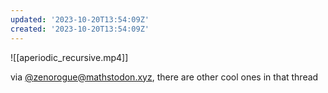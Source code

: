 ```yaml
---
updated: '2023-10-20T13:54:09Z'
created: '2023-10-20T13:54:09Z'
---
```

![[aperiodic_recursive.mp4]]

via [@zenorogue@mathstodon.xyz](https://mathstodon.xyz/@zenorogue/110095567768435985), there are other cool ones in that thread